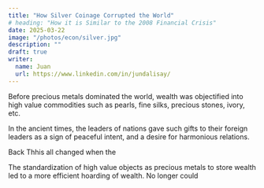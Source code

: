 ```yaml
---
title: "How Silver Coinage Corrupted the World"
# heading: "How it is Similar to the 2008 Financial Crisis"
date: 2025-03-22
image: "/photos/econ/silver.jpg"
description: ""
draft: true
writer:
  name: Juan
  url: https://www.linkedin.com/in/jundalisay/
---
```



Before precious metals dominated the world, wealth was objectified into high value commodities such as pearls, fine silks, precious stones, ivory, etc. 

In the ancient times, the leaders of nations gave such gifts to their foreign leaders as a sign of peaceful intent, and a desire for harmonious relations.

Back 
Thhis all changed when the 


The standardization of high value objects as precious metals to store wealth led to a more efficient hoarding of wealth. No longer could 

